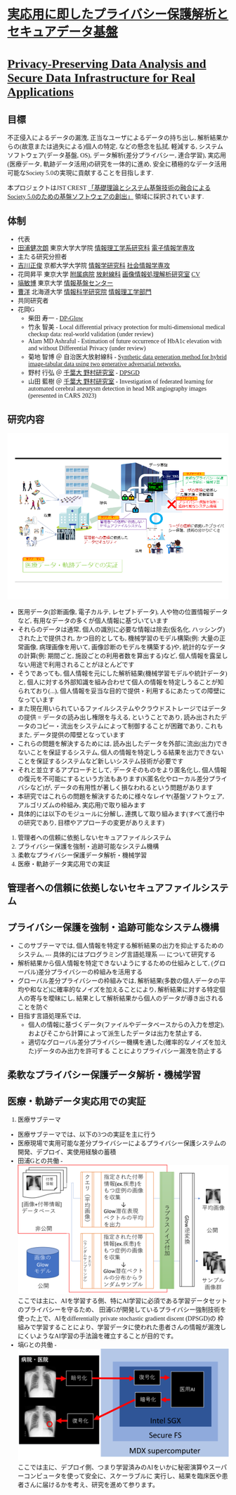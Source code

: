 <style>
  body {
    font-family: Meiryo;
  }
</style>

# [実応用に即したプライバシー保護解析とセキュアデータ基盤](https://www.jst.go.jp/kisoken/crest/project/1111114/1111114_2021.html)
# [Privacy-Preserving Data Analysis and Secure Data Infrastructure for Real Applications](https://www.jst.go.jp/kisoken/crest/project/1111114/1111114_2021.html)

## 目標

不正侵入によるデータの漏洩, 正当なユーザによるデータの持ち出し, 解析結果からの(故意または過失による)個人の特定, などの懸念を払拭, 軽減する, システムソフトウェア(データ基盤, OS), データ解析(差分プライバシー, 連合学習), 実応用(医療データ, 軌跡データ活用)の研究を一体的に進め, 安全に積極的なデータ活用可能なSociety 5.0の実現に貢献することを目指します.

本プロジェクトはJST CREST [「基礎理論とシステム基盤技術の融合によるSociety 5.0のための基盤ソフトウェアの創出」](https://www.jst.go.jp/kisoken/crest/research_area/ongoing/bunya2021-2.html) 領域に採択されています.

## 体制

* 代表
 * [田浦健次朗](https://www.eidos.ic.i.u-tokyo.ac.jp/~tau/) 東京大学大学院 [情報理工学系研究科](https://www.i.u-tokyo.ac.jp/) [電子情報学専攻](https://www.i.u-tokyo.ac.jp/edu/course/ice/index.shtml) 
* 主たる研究分担者
 * [吉川正俊](https://www.db.soc.i.kyoto-u.ac.jp/~yoshikawa/) 京都大学大学院 [情報学研究科](https://www.i.kyoto-u.ac.jp/) [社会情報学専攻](https://www.soc.i.kyoto-u.ac.jp/)
 * 花岡昇平 東京大学 [附属病院](https://www.h.u-tokyo.ac.jp/) [放射線科](http://www.ut-radiology.umin.jp/) [画像情報処理解析研究室](http://www.ut-radiology.umin.jp/ical/) [CV](https://1drv.ms/w/s!AsqSQ39DdrGCg-5M5j3wuuh_IyPwPQ?e=1GGkOt)
 * [塙敏博](https://www.cspp.cc.u-tokyo.ac.jp/hanawa/) 東京大学 [情報基盤センター](https://www.itc.u-tokyo.ac.jp/) 
 * [曹洋](https://yangcao88.github.io/) 北海道大学 [情報科学研究院](https://www.ist.hokudai.ac.jp/) [情報理工学部門](https://www.csit.ist.hokudai.ac.jp/)
* 共同研究者
 * 花岡G
   * 柴田 寿一 - [DP-Glow](https://www.mdpi.com/2076-3417/13/18/10132) 
   * 竹永 智美 - Local differential privacy protection for multi-dimensional medical checkup data: real-world validation (under review)
   * Alam MD Ashraful - Estimation of future occurrence of HbA1c elevation with and without Differential Privacy (under review)
   * 菊地 智博 ＠ 自治医大放射線科 - [Synthetic data generation method for hybrid image-tabular data using two generative adversarial networks.](https://arxiv.org/abs/2308.07573)
   * 野村 行弘 ＠ [千葉大 野村研究室](https://www.cfme.chiba-u.jp/staff/detail.php?index=nomura) - [DPSGD](https://1drv.ms/i/s!AsqSQ39DdrGCjagndybXE2nYbw9F-A?e=f16Qss)
   * 山田 藍樹 ＠ [千葉大 野村研究室](https://www.cfme.chiba-u.jp/staff/detail.php?index=nomura) - Investigation of federated learning for automated cerebral aneurysm detection in head MR angiography images (peresented in CARS 2023)


## 研究内容

![目標](img/goals.png "サンプル")

 * 医用データ(診断画像, 電子カルテ, レセプトデータ), 人や物の位置情報データなど, 有用なデータの多くが個人情報に基づいています
 * それらのデータは通常, 個人の識別に必要な情報は除去(仮名化, ハッシング)された上で提供され, かつ目的としても, 機械学習のモデル構築(例: 大量の正常画像, 病理画像を用いて, 画像診断のモデルを構築する)や, 統計的なデータの計算(例: 期間ごと, 施設ごとの利用者数を算出する)など, 個人情報を露呈しない用途で利用されることがほとんどです
 * そうであっても, 個人情報を元にした解析結果(機械学習モデルや統計データ)と, 個人に対する外部知識を組み合わせて個人の情報を特定しうることが知られており(...), 個人情報を妥当な目的で提供・利用するにあたっての障壁になっています
 * また現在用いられているファイルシステムやクラウドストレージではデータの提供 $=$ データの読み出し権限を与える, ということであり, 読み出されたデータのコピー・流出をシステムによって制御することが困難であり, これもまた, データ提供の障壁となっています
 * これらの問題を解決するためには, 読み出したデータを外部に流出(出力)できないことを保証するシステム, 個人の情報を特定しうる結果を出力できないことを保証するシステムなど新しいシステム技術が必要です
 * それと並立するアプローチとして, データそのものをより匿名化し, 個人情報の復元を不可能にするという方法もあります(K匿名化やローカル差分プライバシなど)が, データの有用性が著しく損なわれるという問題があります
 * 本研究ではこれらの問題を解決するために様々なレイヤ(基盤ソフトウェア, アルゴリズムの枠組み, 実応用)で取り組みます
 * 具体的には以下のモジュールに分解し, 連携して取り組みます(すべて進行中の研究であり, 目標やアプローチの変更がありえます)
 
 1. 管理者への信頼に依拠しないセキュアファイルシステム 
 1. プライバシー保護を強制・追跡可能なシステム機構
 1. 柔軟なプライバシー保護データ解析・機械学習 
 1. 医療・軌跡データ実応用での実証 
 
## 管理者への信頼に依拠しないセキュアファイルシステム 

## プライバシー保護を強制・追跡可能なシステム機構

 * このサブテーマでは, 個人情報を特定する解析結果の出力を抑止するためのシステム, --- 具体的にはプログラミング言語処理系 --- について研究する
 * 解析結果から個人情報を特定できないようにするための仕組みとして, (グローバル)差分プライバシーの枠組みを活用する
 * グローバル差分プライバシーの枠組みでは, 解析結果(多数の個人データの平均や和など)に確率的なノイズを加えることにより, 解析結果に対する特定個人の寄与を曖昧にし, 結果として解析結果から個人のデータが導き出されることを防ぐ
 * 目指す言語処理系では,
   * 個人の情報に基づくデータ(ファイルやデータベースからの入力を想定), およびそこから計算によって派生したデータは出力を禁止する,
   * 適切なグローバル差分プライバシー機構を通した(確率的なノイズを加えた)データのみ出力を許可する
ことによりプライバシー漏洩を防止する

## 柔軟なプライバシー保護データ解析・機械学習 

## 医療・軌跡データ実応用での実証 

 1. 医療サブテーマ
  * 医療サブテーマでは、以下の3つの実証を主に行う
  * 医療現場で実用可能な差分プライバシーによるプライバシー保護システムの開発、デプロイ、実使用経験の蓄積
  * 田浦Gとの共働 -
    ![個人情報保護を強制するプログラミング基盤 の 医療への展開](img/TauraHanaoka.png)
    ここでは主に、AIを学習する側、特にAI学習に必須である学習データセットのプライバシーを守るため、
    田浦Gが開発しているプライバシー強制技術を使った上で、AIをdifferentially private stochastic gradient discent (DPSGD)の
    枠組みで学習することにより、学習データに使われた患者さんの情報が漏洩しにくいようなAI学習の手法論を確立することが目的です。
  * 塙Gとの共働 -
    ![セキュアな医用AIの実臨床](img/HanawaHanaoka.png)
    ここでは主に、デプロイ側、つまり学習済みのAIをいかに秘密演算やスーパーコンピュータを使って安全に、スケーラブルに
    実行し、結果を臨床医や患者さんに届けるかを考え、研究を進めて参ります。
